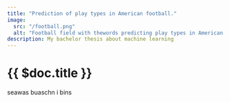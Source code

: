 ```yaml
---
title: "Prediction of play types in American football."
image:
  src: "/football.png"
  alt: "Football field with thewords predicting play types in American football using machine learning written across the whole field"
description: My bachelor thesis about machine learning
---
```


# {{ $doc.title }}

seawas buaschn i bins
